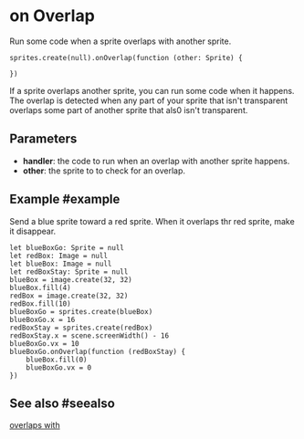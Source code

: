 # on Overlap

Run some code when a sprite overlaps with another sprite.

```sig
sprites.create(null).onOverlap(function (other: Sprite) {

})
```

If a sprite overlaps another sprite, you can run some code when it happens. The overlap is detected when any part of your sprite that isn't transparent overlaps some part of another sprite that als0 isn't transparent.

## Parameters

* **handler**: the code to run when an overlap with another sprite happens.
* **other**: the sprite to to check for an overlap.

## Example #example

Send a blue sprite toward a red sprite. When it overlaps thr red sprite, make it disappear.

```blocks
let blueBoxGo: Sprite = null
let redBox: Image = null
let blueBox: Image = null
let redBoxStay: Sprite = null
blueBox = image.create(32, 32)
blueBox.fill(4)
redBox = image.create(32, 32)
redBox.fill(10)
blueBoxGo = sprites.create(blueBox)
blueBoxGo.x = 16
redBoxStay = sprites.create(redBox)
redBoxStay.x = scene.screenWidth() - 16
blueBoxGo.vx = 10
blueBoxGo.onOverlap(function (redBoxStay) {
    blueBox.fill(0)
    blueBoxGo.vx = 0
})
```

## See also #seealso

[overlaps with](/reference/sprites/sprite/overlaps-with)
